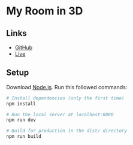 # My Room in 3D

## Links

- [GitHub](https://github.com/simond110/-my-room-in-3d)
- [Live]()

## Setup

Download [Node.js](https://nodejs.org/en/download/).
Run this followed commands:

``` bash
# Install dependencies (only the first time)
npm install

# Run the local server at localhost:8080
npm run dev

# Build for production in the dist/ directory
npm run build
```
